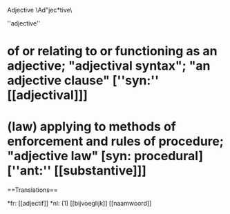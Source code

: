 Adjective \Ad"jec*tive\

''adjective''
# of or relating to or functioning as an adjective; "adjectival syntax"; "an adjective clause" [''syn:'' [[adjectival]]]
# (law) applying to methods of enforcement and rules of procedure; "adjective law" [syn: procedural] [''ant:'' [[substantive]]]

==Translations==

*fr: [[adjectif]]
*nl: (1) [[bijvoeglijk]] [[naamwoord]]